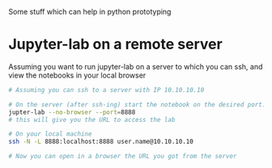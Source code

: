 Some stuff which can help in python prototyping

# Jupyter-lab on a remote server
Assuming you want to run jupyter-lab on a server to which you can ssh, and view the notebooks in your local browser
```bash
# Assuming you can ssh to a server with IP 10.10.10.10

# On the server (after ssh-ing) start the notebook on the desired port:
jupter-lab --no-browser --port=8888
# this will give you the URL to access the lab

# On your local machine
ssh -N -L 8888:localhost:8888 user.name@10.10.10.10

# Now you can open in a browser the URL you got from the server
```
